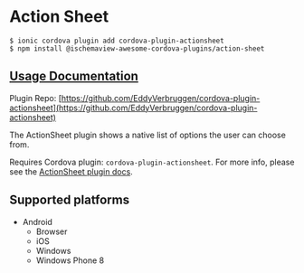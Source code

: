 # Action Sheet

```
$ ionic cordova plugin add cordova-plugin-actionsheet
$ npm install @ischemaview-awesome-cordova-plugins/action-sheet
```

## [Usage Documentation](https://danielsogl.gitbook.io/awesome-cordova-plugins/plugins/action-sheet/)

Plugin Repo: [https://github.com/EddyVerbruggen/cordova-plugin-actionsheet](https://github.com/EddyVerbruggen/cordova-plugin-actionsheet)

The ActionSheet plugin shows a native list of options the user can choose from.

Requires Cordova plugin: `cordova-plugin-actionsheet`. For more info, please see the [ActionSheet plugin docs](https://github.com/EddyVerbruggen/cordova-plugin-actionsheet).

## Supported platforms

- Android
  - Browser
  - iOS
  - Windows
  - Windows Phone 8
  


